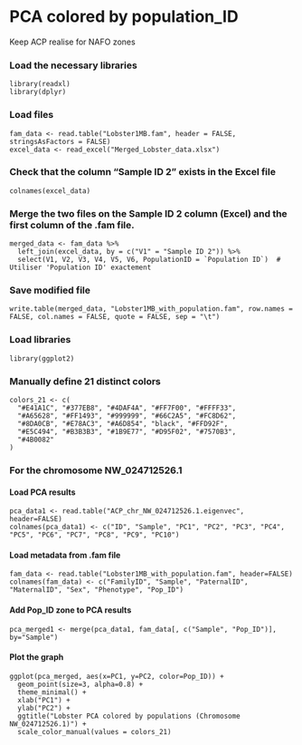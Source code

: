 # PCA colored by population_ID

Keep ACP realise for NAFO zones 

### Load the necessary libraries
````
library(readxl)
library(dplyr)
````
### Load files
````
fam_data <- read.table("Lobster1MB.fam", header = FALSE, stringsAsFactors = FALSE)
excel_data <- read_excel("Merged_Lobster_data.xlsx")
````
### Check that the column “Sample ID 2” exists in the Excel file
````
colnames(excel_data)
````
### Merge the two files on the Sample ID 2 column (Excel) and the first column of the .fam file.
````
merged_data <- fam_data %>%
  left_join(excel_data, by = c("V1" = "Sample ID 2")) %>%
  select(V1, V2, V3, V4, V5, V6, PopulationID = `Population ID`)  # Utiliser 'Population ID' exactement
````
### Save modified file
````
write.table(merged_data, "Lobster1MB_with_population.fam", row.names = FALSE, col.names = FALSE, quote = FALSE, sep = "\t")
````
### Load libraries
````
library(ggplot2)
````
### Manually define 21 distinct colors
````
colors_21 <- c(
  "#E41A1C", "#377EB8", "#4DAF4A", "#FF7F00", "#FFFF33",
  "#A65628", "#FF1493", "#999999", "#66C2A5", "#FC8D62",
  "#8DA0CB", "#E78AC3", "#A6D854", "black", "#FFD92F",
  "#E5C494", "#B3B3B3", "#1B9E77", "#D95F02", "#7570B3",
  "#4B0082"
)
````
### For the chromosome NW_024712526.1
#### Load PCA results
````
pca_data1 <- read.table("ACP_chr_NW_024712526.1.eigenvec", header=FALSE)
colnames(pca_data1) <- c("ID", "Sample", "PC1", "PC2", "PC3", "PC4", "PC5", "PC6", "PC7", "PC8", "PC9", "PC10")
````
#### Load metadata from .fam file
````
fam_data <- read.table("Lobster1MB_with_population.fam", header=FALSE)
colnames(fam_data) <- c("FamilyID", "Sample", "PaternalID", "MaternalID", "Sex", "Phenotype", "Pop_ID")
````
#### Add Pop_ID zone to PCA results
````
pca_merged1 <- merge(pca_data1, fam_data[, c("Sample", "Pop_ID")], by="Sample")
````
#### Plot the graph 
````
ggplot(pca_merged, aes(x=PC1, y=PC2, color=Pop_ID)) +
  geom_point(size=3, alpha=0.8) +
  theme_minimal() +
  xlab("PC1") + 
  ylab("PC2") +
  ggtitle("Lobster PCA colored by populations (Chromosome NW_024712526.1)") +
  scale_color_manual(values = colors_21) 
````
